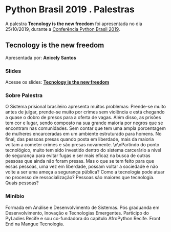 # Python Brasil 2019 . Palestras


A palestra **Tecnology is the new freedom** foi apresentada no dia 25/10/2019, durante a [Conferência Python Brasil 2019](http://2019.pythonbrasil.org.br).


## Tecnology is the new freedom
Apresentada por: **Anicely Santos**

### Slides
Acesse os slides: **[Tecnology is the new freedom](./)**


### Sobre Palestra
O Sistema prisional brasileiro apresenta muitos problemas: Prende-se muito antes de julgar, prende-se muito por crimes sem violência e está chegando a quase o dobro de presos para a oferta de vagas. Além disso, as prisões tem cor e lugar, sendo composto na sua grande maioria por negros que se encontram nas comunidades. Sem contar que tem uma ampla porcentagem de mulheres encarceradas em um ambiente estruturado para homens. No final, das pessoas presas quando posta em liberdade, mais da maioria voltam a cometer crimes e são presas novamente. \n\nPartindo do ponto tecnológico, muito tem sido investido dentro do sistema carcerário a nível de segurança para evitar fugas e ser mais eficaz na busca de outras pessoas que ainda não foram presas. Mas o que se tem feito para que essas pessoas, uma vez em liberdade, possam voltar a sociedade e não volte a ser uma ameça a segurança pública? Como a tecnologia pode atuar no processo de ressocialização? Pessoas são maiores que tecnologia. Quais pessoas?



### Minibio
Formada em Análise e Desenvolvimento de Sistemas. Pós graduanda em Desenvolvimento, Inovação e Tecnologias Emergentes. Participo do PyLadies Recife e sou co-fundadora do capítulo AfroPython Recife. Front End na Mangue Tecnologia.


